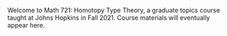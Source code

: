 Welcome to Math 721: Homotopy Type Theory, a graduate topics course taught at Johns Hopkins in Fall 2021. Course materials will eventually appear here.
